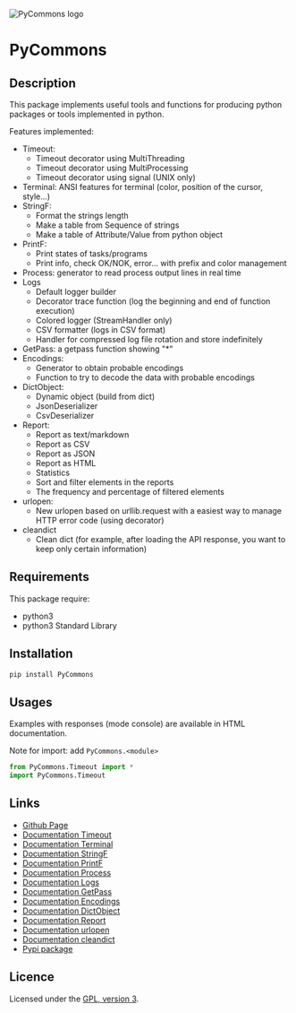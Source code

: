 ![PyCommons logo](https://mauricelambert.github.io/info/python/code/PyCommons_small.png "PyCommons logo")

# PyCommons

## Description

This package implements useful tools and functions for producing python packages or tools implemented in python.

Features implemented:

 - Timeout: 
     - Timeout decorator using MultiThreading
     - Timeout decorator using MultiProcessing
     - Timeout decorator using signal (UNIX only)
 - Terminal: ANSI features for terminal (color, position of the cursor, style...)
 - StringF:
     - Format the strings length
     - Make a table from Sequence of strings
     - Make a table of Attribute/Value from python object
 - PrintF:
     - Print states of tasks/programs
     - Print info, check OK/NOK, error... with prefix and color management
 - Process: generator to read process output lines in real time
 - Logs
     - Default logger builder
     - Decorator trace function (log the beginning and end of function execution)
     - Colored logger (StreamHandler only)
     - CSV formatter (logs in CSV format)
     - Handler for compressed log file rotation and store indefinitely
 - GetPass: a getpass function showing "\*"
 - Encodings:
     - Generator to obtain probable encodings
     - Function to try to decode the data with probable encodings
 - DictObject:
     - Dynamic object (build from dict)
     - JsonDeserializer
     - CsvDeserializer
 - Report:
     - Report as text/markdown
     - Report as CSV
     - Report as JSON
     - Report as HTML
     - Statistics
     - Sort and filter elements in the reports
     - The frequency and percentage of filtered elements
  - urlopen:
     - New urlopen based on urllib.request with a easiest way to manage HTTP error code (using decorator)
  - cleandict
     - Clean dict (for example, after loading the API response, you want to keep only certain information)

## Requirements

This package require:

 - python3
 - python3 Standard Library

## Installation

```bash
pip install PyCommons
```

## Usages

Examples with responses (mode console) are available in HTML documentation.

Note for import: add `PyCommons.<module>`
```python
from PyCommons.Timeout import *
import PyCommons.Timeout
```

## Links

 - [Github Page](https://github.com/mauricelambert/PyCommons/)
 - [Documentation Timeout](https://mauricelambert.github.io/info/python/code/PyCommons/Timeout.html)
 - [Documentation Terminal](https://mauricelambert.github.io/info/python/code/PyCommons/Terminal.html)
 - [Documentation StringF](https://mauricelambert.github.io/info/python/code/StringF.html)
 - [Documentation PrintF](https://mauricelambert.github.io/info/python/code/PrintF.html)
 - [Documentation Process](https://mauricelambert.github.io/info/python/code/Process.html)
 - [Documentation Logs](https://mauricelambert.github.io/info/python/code/Logs.html)
 - [Documentation GetPass](https://mauricelambert.github.io/info/python/code/GetPass.html)
 - [Documentation Encodings](https://mauricelambert.github.io/info/python/code/Encodings.html)
 - [Documentation DictObject](https://mauricelambert.github.io/info/python/code/DictObject.html)
 - [Documentation Report](https://mauricelambert.github.io/info/python/code/Report.html)
 - [Documentation urlopen](https://mauricelambert.github.io/info/python/code/urlopen.html)
 - [Documentation cleandict](https://mauricelambert.github.io/info/python/code/cleandict.html)
 - [Pypi package](https://pypi.org/project/PyCommons/)

## Licence

Licensed under the [GPL, version 3](https://www.gnu.org/licenses/).
